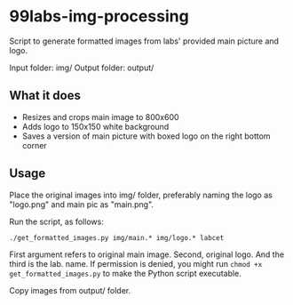 # 99labs-img-processing
Script to generate formatted images from labs' provided main picture and logo.

Input folder: img/
Output folder: output/

## What it does
 
 - Resizes and crops main image to 800x600
 - Adds logo to 150x150 white background 
 - Saves a version of main picture with boxed logo on the right bottom corner

## Usage

Place the original images into img/ folder, preferably naming the logo as "logo.png" and main pic as "main.png".

Run the script, as follows: 

	./get_formatted_images.py img/main.* img/logo.* labcet

First argument refers to original main image. Second, original logo. And the third is the lab. name. If permission is denied, you might run `chmod +x get_formatted_images.py` to make the Python script executable.

Copy images from output/ folder.